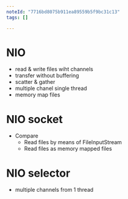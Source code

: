```yaml
---
noteId: "7716bd8075b911ea89559b5f9bc31c13"
tags: []

---
```


# NIO
+ read & write files wiht channels
+ transfer without buffering
+ scatter & gather
+ multiple chanel single thread
+ memory map files


# NIO socket 
+ Compare 
    + Read files by means of FileInputStream 
    + Read files as memory mapped files 
# NIO selector
+ multiple channels from 1 thread 
